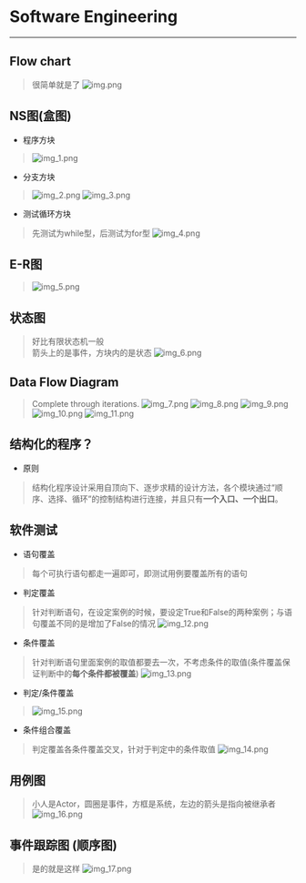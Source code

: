 # Software Engineering
***
## Flow chart
> 很简单就是了
> ![img.png](img.png)

## NS图(盒图)
- 程序方块
>![img_1.png](img_1.png)
- 分支方块 
> ![img_2.png](img_2.png)
> ![img_3.png](img_3.png)
- 测试循环方块
> 先测试为while型，后测试为for型
> ![img_4.png](img_4.png)

## E-R图
> ![img_5.png](img_5.png)

## 状态图
> 好比有限状态机一般  
> 箭头上的是事件，方块内的是状态
> ![img_6.png](img_6.png)

## Data Flow Diagram
> Complete through iterations.
> ![img_7.png](img_7.png)
> ![img_8.png](img_8.png)
> ![img_9.png](img_9.png)
> ![img_10.png](img_10.png)
> ![img_11.png](img_11.png)

## 结构化的程序？
- 原则
> 结构化程序设计采用自顶向下、逐步求精的设计方法，各个模块通过“顺序、选择、循环”的控制结构进行连接，并且只有**一个入口、一个出口**。

## 软件测试
- 语句覆盖
> 每个可执行语句都走一遍即可，即测试用例要覆盖所有的语句
- 判定覆盖
> 针对判断语句，在设定案例的时候，要设定True和False的两种案例；与语句覆盖不同的是增加了False的情况
> ![img_12.png](img_12.png)
- 条件覆盖
> 针对判断语句里面案例的取值都要去一次，不考虑条件的取值(条件覆盖保证判断中的**每个条件都被覆盖**)
> ![img_13.png](img_13.png)
- 判定/条件覆盖
> ![img_15.png](img_15.png)
- 条件组合覆盖
> 判定覆盖各条件覆盖交叉，针对于判定中的条件取值
> ![img_14.png](img_14.png)

## 用例图
> 小人是Actor，圆圈是事件，方框是系统，左边的箭头是指向被继承者
> ![img_16.png](img_16.png)

## 事件跟踪图 (顺序图)
> 是的就是这样
> ![img_17.png](img_17.png)



